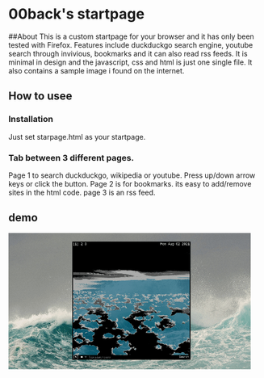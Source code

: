# 00back's startpage
##About
This is a custom startpage for your browser and it has only been tested with 
Firefox. Features include duckduckgo search engine, youtube search through invivious, bookmarks and it can also read rss 
feeds. It is minimal in design and the javascript, css and html is just one 
single file. It also contains a sample image i found on the internet.

## How to usee
### Installation
Just set starpage.html as your startpage.
### Tab between 3 different pages.
Page 1 to search duckduckgo, wikipedia or youtube. Press up/down arrow keys or click the button.
Page 2 is for bookmarks. its easy to add/remove sites in the html code.
page 3 is an rss feed.

## demo
![alt text](https://github.com/00back/startpage/blob/main/demo/demo.gif?raw=true)
